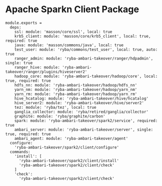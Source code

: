 
# Apache Sparkn Client Package

    module.exports =
      deps:
        ssl: module: 'masson/core/ssl', local: true
        krb5_client: module: 'masson/core/krb5_client', local: true, required: true
        java: module: 'masson/commons/java', local: true
        test_user: module: 'ryba/commons/test_user', local: true, auto: true
        ranger_admin: module: 'ryba-ambari-takeover/ranger/hdpadmin', single: true
        ranger_hive: module: 'ryba-ambari-takeover/ranger/plugins/hiveserver2'
        hadoop_core: module: 'ryba-ambari-takeover/hadoop/core', local: true, required: true
        hdfs_nn: module: 'ryba-ambari-takeover/hadoop/hdfs_nn'
        yarn_nm: module: 'ryba-ambari-takeover/hadoop/yarn_nm'
        yarn_rm: module: 'ryba-ambari-takeover/hadoop/yarn_rm'
        hive_hcatalog: module: 'ryba-ambari-takeover/hive/hcatalog'
        hive_server2: module: 'ryba-ambari-takeover/hive/server2'
        tez: module: 'ryba/tez', local: true
        ganglia_collector: module: 'ryba/retired/ganglia/collector'
        graphite: module: 'ryba/graphite/carbon'
        spark: module: 'ryba-ambari-takeover/spark2/service', required: true
        ambari_server: module: 'ryba-ambari-takeover/server', single: true, required: true
        ambari_agent: module: 'ryba-ambari-takeover/agent'
      configure:
        'ryba-ambari-takeover/spark2/client/configure'
      commands:
        'install': [
          'ryba-ambari-takeover/spark2/client/install'
          'ryba-ambari-takeover/spark2/client/check'
        ]
        'check':
          'ryba-ambari-takeover/spark2/client/check'

[tips]: https://www.altiscale.com/hadoop-blog/spark-on-hadoop/
